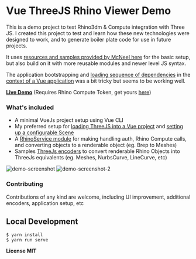 # Vue ThreeJS Rhino Viewer Demo

This is a demo project to test Rhino3dm & Compute integration with Three JS.
I created this project to test and learn how these new technologies were designed to work,
and to generate boiler plate code for use in future projects.

It uses [resources and samples provided by McNeel here](https://github.com/mcneel/rhino3dm/blob/master/samples/javascript/rhinologo.html) for the basic setup,
but also build on it with more reusable modules and newer level JS syntax.

The application bootstrapping and [loading sequence of dependencies](https://github.com/gtalarico/vue-threejs-rhino-demo/blob/master/src/rhinoService.js#L7) in the [context of a Vue application](https://github.com/gtalarico/vue-threejs-rhino-demo/blob/master/src/components/Scene.vue#L49) was a bit tricky but seems to be working well.

[**Live Demo**](https://vue-threejs-rhino-viewer.netlify.com/)
(Requires Rhino Compute Token, get yours [here](https://www.rhino3d.com/compute/login))

### What's included
* A minimal VueJs project setup using Vue CLI
* My preferred setup for [loading ThreeJS into a Vue project](https://github.com/gtalarico/vue-threejs-rhino-demo/blob/master/src/three) and [setting up a configurable Scene ](/https://github.com/gtalarico/vue-threejs-rhino-demo/blob/master/src/three/environment.js)
* A [RhinoService module](https://github.com/gtalarico/vue-threejs-rhino-demo/blob/master/src/rhinoService.js) for making handling auth, Rhino Compute calls, and converting objects to a renderable object (eg. Brep to Meshes)
* Samples [ThreeJs encoders]((https://github.com/gtalarico/vue-threejs-rhino-demo/blob/master/src//three/encoders.js)) to convert renderable Rhino Objects into ThreeJs equivalents (eg. Meshes, NurbsCurve, LineCurve, etc)

![demo-screenshot](https://github.com/gtalarico/vue-threejs-rhino-demo/raw/master/rhino-viewer.gif)
![demo-screenshot-2](https://github.com/gtalarico/vue-threejs-rhino-demo/raw/master/rhino-viewer-2.gif)


### Contributing

Contributions of any kind are welcome, including UI improvement, additional encoders, application setup, etc

## Local Development
```
$ yarn install
$ yarn run serve
```

**License MIT**
